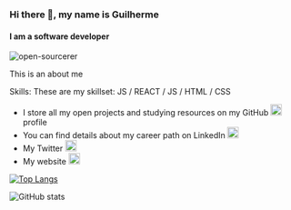 ### Hi there 👋, my name is Guilherme
#### I am a software developer

![open-sourcerer](https://user-images.githubusercontent.com/24235344/95035558-d0efb500-069b-11eb-8ac0-f2669ecbe599.png)

This is an about me

Skills: These are my skillset: JS / REACT / JS / HTML / CSS


* I store all my open projects and studying resources on my GitHub [<img src='https://cdn.jsdelivr.net/npm/simple-icons@3.0.1/icons/github.svg' alt='github' height='20'>](https://github.com/guiemi) profile
* You can find details about my career path on LinkedIn [<img src='https://cdn.jsdelivr.net/npm/simple-icons@3.0.1/icons/linkedin.svg' alt='linkedin' height='20'>](https://www.linkedin.com/in/guiemi/)  
* My Twitter [<img src='https://cdn.jsdelivr.net/npm/simple-icons@3.0.1/icons/twitter.svg' alt='twitter' height='20'>](https://twitter.com/vibraniumpower)
* My website [<img src='https://cdn.jsdelivr.net/npm/simple-icons@3.0.1/icons/icloud.svg' alt='website' height='20'>](vibranium.dev)  

[![Top Langs](https://github-readme-stats.vercel.app/api/top-langs/?username=guiemi)](https://github.com/anuraghazra/github-readme-stats) 

![GitHub stats](https://github-readme-stats.vercel.app/api?username=guiemi&show_icons=true)